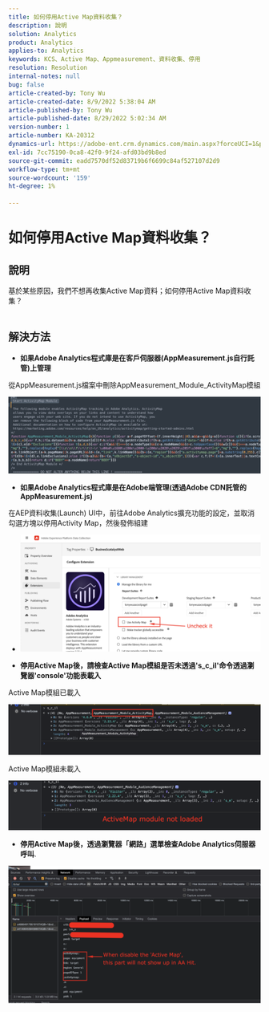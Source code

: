 ```yaml
---
title: 如何停用Active Map資料收集？
description: 說明
solution: Analytics
product: Analytics
applies-to: Analytics
keywords: KCS、Active Map、Appmeasurement、資料收集、停用
resolution: Resolution
internal-notes: null
bug: false
article-created-by: Tony Wu
article-created-date: 8/9/2022 5:38:04 AM
article-published-by: Tony Wu
article-published-date: 8/29/2022 5:02:34 AM
version-number: 1
article-number: KA-20312
dynamics-url: https://adobe-ent.crm.dynamics.com/main.aspx?forceUCI=1&pagetype=entityrecord&etn=knowledgearticle&id=6c2a8469-a517-ed11-b83e-002248086a73
exl-id: 7cc75190-0ca8-42f0-9f24-afd03bd9b8ed
source-git-commit: eadd7570df52d83719b6f6699c84af527107d2d9
workflow-type: tm+mt
source-wordcount: '159'
ht-degree: 1%

---
```


# 如何停用Active Map資料收集？

## 說明

基於某些原因，我們不想再收集Active Map資料；如何停用Active Map資料收集？
<br> 

## 解決方法


- <b>如果Adobe Analytics程式庫是在客戶伺服器(AppMeasurement.js自行託管)上管理</b>


從AppMeasurement.js檔案中刪除AppMeasurement_Module_ActivityMap模組

![](assets/afbc7944-b517-ed11-b83e-002248086a73.png)



- <b>如果Adobe Analytics程式庫是在Adobe端管理(透過Adobe CDN託管的AppMeasurement.js)</b>


在AEP資料收集(Launch) UI中，前往Adobe Analytics擴充功能的設定，並取消勾選方塊以停用Activity Map，然後發佈組建

- ![](assets/7ccff702-a717-ed11-b83e-002248086a73.png)




























- <b>停用Active Map後，請檢查Active Map模組是否未透過&#39;s_c_il&#39;命令透過瀏覽器&#39;console&#39;功能表載入</b>


Active Map模組已載入

![](assets/fae3dc70-b317-ed11-b83e-002248086a73.png)

Active Map模組未載入

![](assets/27e433af-b317-ed11-b83e-002248086a73.png)

- <b>停用Active Map後，透過瀏覽器「網路」選單檢查Adobe Analytics伺服器呼叫</b>.


![](assets/7f84b7dc-3f27-ed11-9db1-00224808679b.png)
